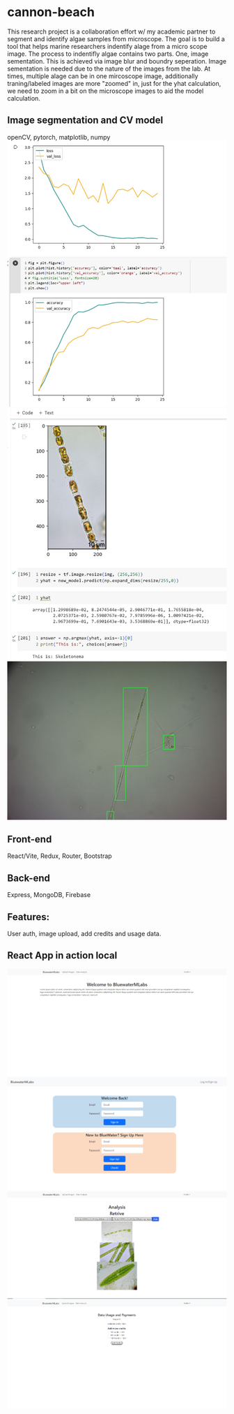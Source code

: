# cannon-beach
This research project is a collaboration effort w/ my academic partner to segment and identify algae samples from microscope. The goal is to build a tool that helps marine researchers indentify alage from a micro scope image. The process to indentifly algae contains two parts. One, image sementation. This is achieved via image blur and boundry seperation. Image sementation is needed due to the nature of the images from the lab. At times, multiple alage can be in one mircoscope image, additionally traning/labeled images are more "zoomed" in, just for the yhat calculation, we need to zoom in a bit on the microscope images to aid the model calculation. 

## Image segmentation and CV model
openCV, pytorch, matplotlib, numpy
![Alage1](webappImage/1688538380784.jpg)
![Alage1](webappImage/1688538381758.jpg)
![Alage1](webappImage/1688627875946.jpg)


## Front-end
React/Vite, Redux, Router, Bootstrap

## Back-end
Express, MongoDB, Firebase

## Features:
User auth, image upload, add credits and usage data.

## React App in action local
![Home](webappImage/home.PNG)
![Home](webappImage/login.PNG)
![Home](webappImage/retrive.PNG)
![Home](webappImage/usage_payments.PNG)